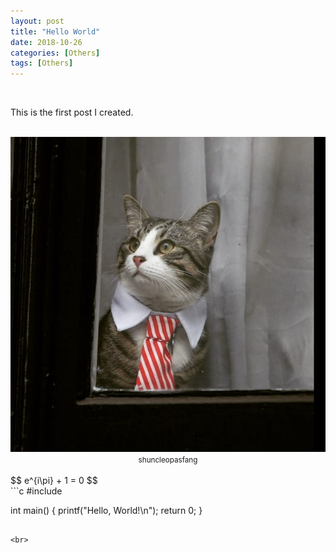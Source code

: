 ```yaml
---
layout: post
title: "Hello World"
date: 2018-10-26
categories: [Others]
tags: [Others]
---
```


<br>

This is the first post I created.

<br>
<div style="text-align: center;">
  <img src="/assets/images/hello-world/shuncleopasfang.jpg" alt="shuncleopasfang"/>
  <small>shuncleopasfang</small>
</div>

<br>
$$
e^{i\pi} + 1 = 0
$$

<br>
```c
#include <stdio.h>

int main() {
    printf("Hello, World!\n");
    return 0;
}
```

<br>
